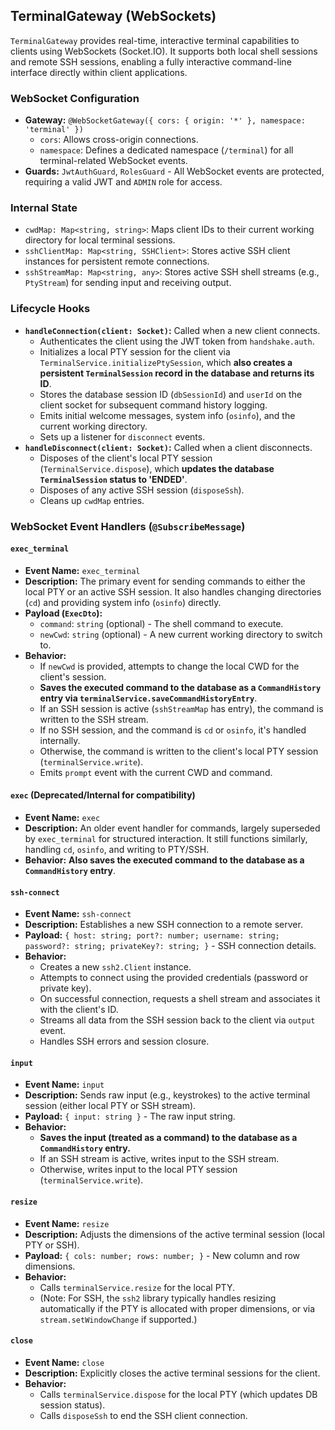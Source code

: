 ## TerminalGateway (WebSockets)

`TerminalGateway` provides real-time, interactive terminal capabilities to clients using WebSockets (Socket.IO). It supports both local shell sessions and remote SSH sessions, enabling a fully interactive command-line interface directly within client applications.

### WebSocket Configuration

- **Gateway:** `@WebSocketGateway({ cors: { origin: '*' }, namespace: 'terminal' })`
  - `cors`: Allows cross-origin connections.
  - `namespace`: Defines a dedicated namespace (`/terminal`) for all terminal-related WebSocket events.
- **Guards:** `JwtAuthGuard`, `RolesGuard` - All WebSocket events are protected, requiring a valid JWT and `ADMIN` role for access.

### Internal State

- `cwdMap: Map<string, string>`: Maps client IDs to their current working directory for local terminal sessions.
- `sshClientMap: Map<string, SSHClient>`: Stores active SSH client instances for persistent remote connections.
- `sshStreamMap: Map<string, any>`: Stores active SSH shell streams (e.g., `PtyStream`) for sending input and receiving output.

### Lifecycle Hooks

- **`handleConnection(client: Socket)`:** Called when a new client connects.
  - Authenticates the client using the JWT token from `handshake.auth`.
  - Initializes a local PTY session for the client via `TerminalService.initializePtySession`, which **also creates a persistent `TerminalSession` record in the database and returns its ID**.
  - Stores the database session ID (`dbSessionId`) and `userId` on the client socket for subsequent command history logging.
  - Emits initial welcome messages, system info (`osinfo`), and the current working directory.
  - Sets up a listener for `disconnect` events.
- **`handleDisconnect(client: Socket)`:** Called when a client disconnects.
  - Disposes of the client's local PTY session (`TerminalService.dispose`), which **updates the database `TerminalSession` status to 'ENDED'**.
  - Disposes of any active SSH session (`disposeSsh`).
  - Cleans up `cwdMap` entries.

### WebSocket Event Handlers (`@SubscribeMessage`)

#### `exec_terminal`

- **Event Name:** `exec_terminal`
- **Description:** The primary event for sending commands to either the local PTY or an active SSH session. It also handles changing directories (`cd`) and providing system info (`osinfo`) directly.
- **Payload (`ExecDto`):**
  - `command`: `string` (optional) - The shell command to execute.
  - `newCwd`: `string` (optional) - A new current working directory to switch to.
- **Behavior:**
  - If `newCwd` is provided, attempts to change the local CWD for the client's session.
  - **Saves the executed command to the database as a `CommandHistory` entry via `terminalService.saveCommandHistoryEntry`**.
  - If an SSH session is active (`sshStreamMap` has entry), the command is written to the SSH stream.
  - If no SSH session, and the command is `cd` or `osinfo`, it's handled internally.
  - Otherwise, the command is written to the client's local PTY session (`terminalService.write`).
  - Emits `prompt` event with the current CWD and command.

#### `exec` (Deprecated/Internal for compatibility)

- **Event Name:** `exec`
- **Description:** An older event handler for commands, largely superseded by `exec_terminal` for structured interaction. It still functions similarly, handling `cd`, `osinfo`, and writing to PTY/SSH.
- **Behavior:** **Also saves the executed command to the database as a `CommandHistory` entry**.

#### `ssh-connect`

- **Event Name:** `ssh-connect`
- **Description:** Establishes a new SSH connection to a remote server.
- **Payload:** `{ host: string; port?: number; username: string; password?: string; privateKey?: string; }` - SSH connection details.
- **Behavior:**
  - Creates a new `ssh2.Client` instance.
  - Attempts to connect using the provided credentials (password or private key).
  - On successful connection, requests a shell stream and associates it with the client's ID.
  - Streams all data from the SSH session back to the client via `output` event.
  - Handles SSH errors and session closure.

#### `input`

- **Event Name:** `input`
- **Description:** Sends raw input (e.g., keystrokes) to the active terminal session (either local PTY or SSH stream).
- **Payload:** `{ input: string }` - The raw input string.
- **Behavior:**
  - **Saves the input (treated as a command) to the database as a `CommandHistory` entry.**
  - If an SSH stream is active, writes input to the SSH stream.
  - Otherwise, writes input to the local PTY session (`terminalService.write`).

#### `resize`

- **Event Name:** `resize`
- **Description:** Adjusts the dimensions of the active terminal session (local PTY or SSH).
- **Payload:** `{ cols: number; rows: number; }` - New column and row dimensions.
- **Behavior:**
  - Calls `terminalService.resize` for the local PTY.
  - (Note: For SSH, the `ssh2` library typically handles resizing automatically if the PTY is allocated with proper dimensions, or via `stream.setWindowChange` if supported.)

#### `close`

- **Event Name:** `close`
- **Description:** Explicitly closes the active terminal sessions for the client.
- **Behavior:**
  - Calls `terminalService.dispose` for the local PTY (which updates DB session status).
  - Calls `disposeSsh` to end the SSH client connection.
